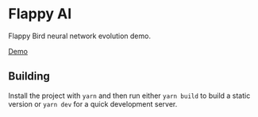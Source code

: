 # Flappy AI

Flappy Bird neural network evolution demo.

[Demo](https://demo.mat.dev/flappy-ai)

## Building

Install the project with `yarn` and then run either `yarn build` to build a static version or `yarn dev` for a quick development server.
